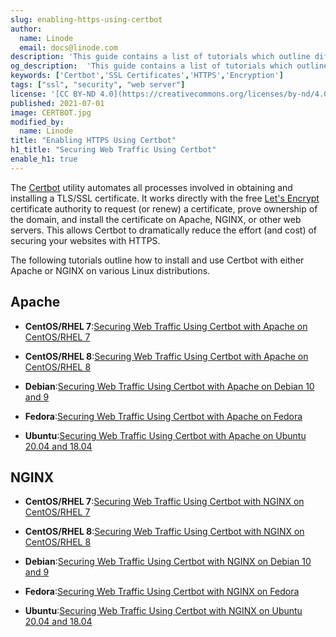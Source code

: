 ```yaml
---
slug: enabling-https-using-certbot
author:
  name: Linode
  email: docs@linode.com
description: 'This guide contains a list of tutorials which outline different ways to install and use the Certbot utility with Apache web server on Linux.'
og_description:  'This guide contains a list of tutorials which outline different ways to install and use the Certbot utility with Apache web server on Linux.'
keywords: ['Certbot','SSL Certificates','HTTPS','Encryption']
tags: ["ssl", "security", "web server"]
license: '[CC BY-ND 4.0](https://creativecommons.org/licenses/by-nd/4.0)'
published: 2021-07-01
image: CERTBOT.jpg
modified_by:
  name: Linode
title: "Enabling HTTPS Using Certbot"
h1_title: "Securing Web Traffic Using Certbot"
enable_h1: true
---
```


The [Certbot](https://certbot.eff.org/) utility automates all processes involved in obtaining and installing a TLS/SSL certificate. It works directly with the free [Let's Encrypt](https://letsencrypt.org/) certificate authority to request (or renew) a certificate, prove ownership of the domain, and install the certificate on Apache, NGINX, or other web servers. This allows Certbot to dramatically reduce the effort (and cost) of securing your websites with HTTPS.

The following tutorials outline how to install and use Certbot with either Apache or NGINX on various Linux distributions.

## Apache

- **CentOS/RHEL 7**:[Securing Web Traffic Using Certbot with Apache on CentOS/RHEL 7](/docs/guides/enabling-https-using-certbot-with-apache-on-centos-7)

- **CentOS/RHEL 8**:[Securing Web Traffic Using Certbot with Apache on CentOS/RHEL 8](/docs/guides/enabling-https-using-certbot-with-apache-on-centos-8)

- **Debian**:[Securing Web Traffic Using Certbot with Apache on Debian 10 and 9](/docs/guides/enabling-https-using-certbot-with-apache-on-debian)

- **Fedora**:[Securing Web Traffic Using Certbot with Apache on Fedora](/docs/guides/enabling-https-using-certbot-with-apache-on-fedora)

- **Ubuntu**:[Securing Web Traffic Using Certbot with Apache on Ubuntu 20.04 and 18.04](/docs/guides/enabling-https-using-certbot-with-apache-on-ubuntu)

## NGINX

- **CentOS/RHEL 7**:[Securing Web Traffic Using Certbot with NGINX on CentOS/RHEL 7](/docs/guides/enabling-https-using-certbot-with-nginx-on-centos-7)

- **CentOS/RHEL 8**:[Securing Web Traffic Using Certbot with NGINX on CentOS/RHEL 8](/docs/guides/enabling-https-using-certbot-with-nginx-on-centos-8)

- **Debian**:[Securing Web Traffic Using Certbot with NGINX on Debian 10 and 9](/docs/guides/enabling-https-using-certbot-with-nginx-on-debian)

- **Fedora**:[Securing Web Traffic Using Certbot with NGINX on Fedora](/docs/guides/enabling-https-using-certbot-with-nginx-on-fedora)

- **Ubuntu**:[Securing Web Traffic Using Certbot with NGINX on Ubuntu 20.04 and 18.04](/docs/guides/enabling-https-using-certbot-with-nginx-on-ubuntu)